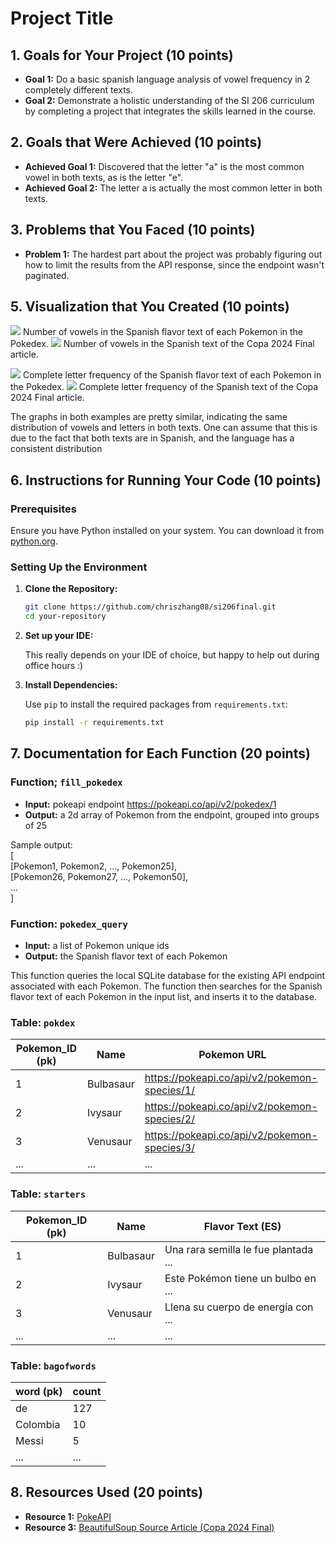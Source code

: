 # Project Title

## 1. Goals for Your Project (10 points)

- **Goal 1:** Do a basic spanish language analysis of vowel frequency in 2 completely different texts.
- **Goal 2:** Demonstrate a holistic understanding of the SI 206 curriculum by completing a project that integrates the
  skills learned in the course.

## 2. Goals that Were Achieved (10 points)

- **Achieved Goal 1:** Discovered that the letter "a" is the most common vowel in both texts, as is the letter "e".
- **Achieved Goal 2:** The letter a is actually the most common letter in both texts.

## 3. Problems that You Faced (10 points)

- **Problem 1:** The hardest part about the project was probably figuring out how to limit the results from the API
  response, since the endpoint wasn't paginated.

## 5. Visualization that You Created (10 points)

![](pokemonvowelcount.png)
Number of vowels in the Spanish flavor text of each Pokemon in the Pokedex.
![](copavowelcount.png)
Number of vowels in the Spanish text of the Copa 2024 Final article.

![](letterpokemon.png)
Complete letter frequency of the Spanish flavor text of each Pokemon in the Pokedex.
![](copalettercount.png)
Complete letter frequency of the Spanish text of the Copa 2024 Final article.

The graphs in both examples are pretty similar, indicating the same distribution of vowels and letters in both texts.
One can assume that this is due to the fact that both texts are in Spanish, and the language has a consistent
distribution

## 6. Instructions for Running Your Code (10 points)

### Prerequisites

Ensure you have Python installed on your system. You can download it
from [python.org](https://www.python.org/downloads/).

### Setting Up the Environment

1. **Clone the Repository:**

   ```sh
   git clone https://github.com/chriszhang08/si206final.git
   cd your-repository
   ```

2. **Set up your IDE:**

   This really depends on your IDE of choice, but happy to help out during office hours :)


3. **Install Dependencies:**

   Use `pip` to install the required packages from `requirements.txt`:

   ```sh
   pip install -r requirements.txt
   ```

## 7. Documentation for Each Function (20 points)

### Function; `fill_pokedex`

- **Input:** pokeapi endpoint https://pokeapi.co/api/v2/pokedex/1
- **Output:** a 2d array of Pokemon from the endpoint, grouped into groups of 25

Sample output:\
[\
[Pokemon1, Pokemon2, ..., Pokemon25],\
[Pokemon26, Pokemon27, ..., Pokemon50],\
...\
]

### Function: `pokedex_query`

- **Input:** a list of Pokemon unique ids
- **Output:** the Spanish flavor text of each Pokemon

This function queries the local SQLite database for the existing API endpoint associated with each Pokemon.
The function then searches for the Spanish flavor text of each Pokemon in the input list, and inserts it to the
database.

### Table: `pokdex`

| Pokemon_ID (pk) | Name      | Pokemon URL                                  |
|-----------------|-----------|----------------------------------------------|
| 1               | Bulbasaur | https://pokeapi.co/api/v2/pokemon-species/1/ |
| 2               | Ivysaur   | https://pokeapi.co/api/v2/pokemon-species/2/ |
| 3               | Venusaur  | https://pokeapi.co/api/v2/pokemon-species/3/ |
| ...             | ...       | ...                                          |

### Table: `starters`

| Pokemon_ID (pk) | Name      | Flavor Text (ES)                     |
|-----------------|-----------|--------------------------------------|
| 1               | Bulbasaur | Una rara semilla le fue plantada ... |
| 2               | Ivysaur   | Este Pokémon tiene un bulbo en ...   |
| 3               | Venusaur  | Llena su cuerpo de energía con ...   |
| ...             | ...       | ...                                  |

### Table: `bagofwords`

| word (pk) | count | 
|-----------|-------|
| de        | 127   | 
| Colombia  | 10    | 
| Messi     | 5     | 
| ...       | ...   | 

## 8. Resources Used (20 points)

- **Resource 1:** [PokeAPI](https://pokeapi.co/)
- **Resource 3:** [BeautifulSoup Source Article (Copa 2024 Final)](https://www.bbc.com/mundo/articles/c0w4q32wzvpo)